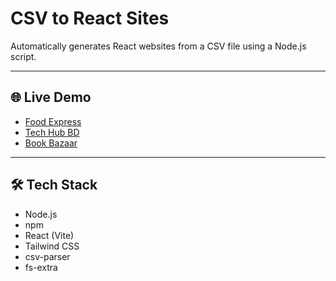 # CSV to React Sites

Automatically generates React websites from a CSV file using a Node.js script.

---

## 🌐 Live Demo

- [Food Express](https://foodexpress-20alufazr-samiul821s-projects.vercel.app)
- [Tech Hub BD](https://techhubbd-9ie57myrw-samiul821s-projects.vercel.app)
- [Book Bazaar](https://bookbazaar-ezisczetw-samiul821s-projects.vercel.app)

---

## 🛠 Tech Stack

- Node.js
- npm
- React (Vite)
- Tailwind CSS
- csv-parser
- fs-extra

